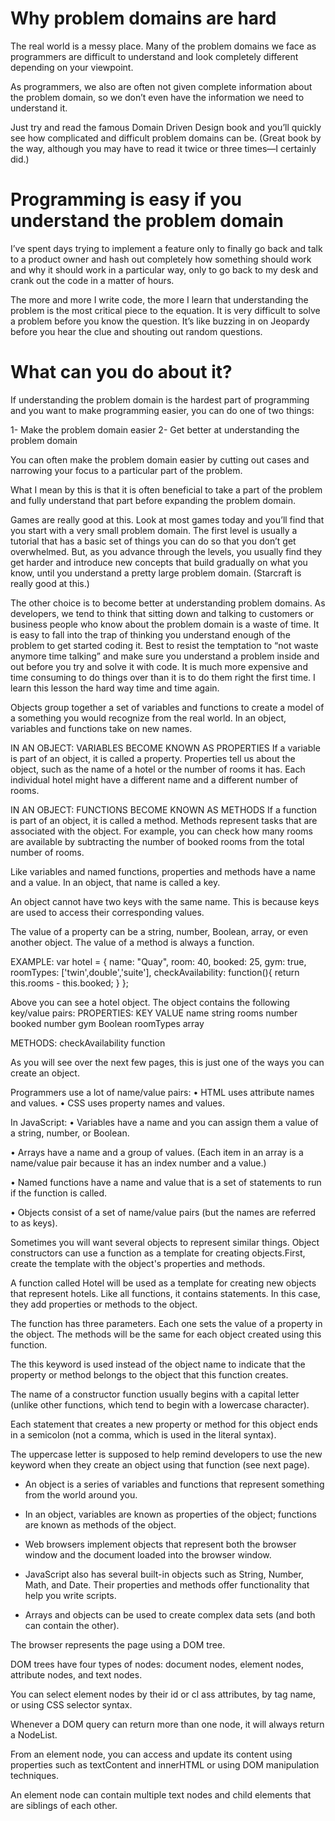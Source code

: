 # Why problem domains are hard

The real world is a messy place.  Many of the problem domains we face as programmers are difficult to understand and look completely different depending on your viewpoint.

As programmers, we also are often not given complete information about the problem domain, so we don’t even have the information we need to understand it.

Just try and read the famous Domain Driven Design book and you’ll quickly see how complicated and difficult problem domains can be.  (Great book by the way, although you may have to read it twice or three times—I certainly did.)


# Programming is easy if you understand the problem domain

I’ve spent days trying to implement a feature only to finally go back and talk to a product owner and hash out completely how something should work and why it should work in a particular way, only to go back to my desk and crank out the code in a matter of hours.

The more and more I write code, the more I learn that understanding the problem is the most critical piece to the equation. It is very difficult to solve a problem before you know the question.  It’s like buzzing in on Jeopardy before you hear the clue and shouting out random questions.

# What can you do about it?

If understanding the problem domain is the hardest part of programming and you want to make programming easier, you can do one of two things:

1- Make the problem domain easier
2- Get better at understanding the problem domain


You can often make the problem domain easier by cutting out cases and narrowing your focus to a particular part of the problem.

What I mean by this is that it is often beneficial to take a part of the problem and fully understand that part before expanding the problem domain.

Games are really good at this.  Look at most games today and you’ll find that you start with a very small problem domain.  The first level is usually a tutorial that has a basic set of things you can do so that you don’t get overwhelmed.  But, as you advance through the levels, you usually find they get harder and introduce new concepts that build gradually on what you know, until you understand a pretty large problem domain.  (Starcraft is really good at this.)

The other choice is to become better at understanding problem domains.  As developers, we tend to think that sitting down and talking to customers or business people who know about the problem domain is a waste of time. It is easy to fall into the trap of thinking you understand enough of the problem to get started coding it.  Best to resist the temptation to “not waste anymore time talking” and make sure you understand a problem inside and out before you try and solve it with code.  It is much more expensive and time consuming to do things over than it is to do them right the first time.  I learn this lesson the hard way time and time again.


Objects group together a set of variables and functions to create a model
of a something you would recognize from the real world. In an object,
variables and functions take on new names.


IN AN OBJECT: VARIABLES BECOME KNOWN AS PROPERTIES If a variable is part of an object, it is called a property. Properties tell us about the object, such as the name of a hotel or the number of rooms it has.
Each individual hotel might have a different name and a different number of rooms.



IN AN OBJECT: FUNCTIONS BECOME KNOWN AS METHODS If a function is part of an object, it is called a method. Methods represent tasks that are associated with the object. For example, you can check how many rooms are available by subtracting the number of booked rooms from the total number of rooms.


Like variables and named functions, properties and methods have a
name and a value. In an object, that name is called a key.

An object cannot have two keys with the same name. This is
because keys are used to access their corresponding values.

The value of a property can be a string, number, Boolean, array, or
even another object. The value of a method is always a function.

EXAMPLE:
var hotel = {
name: "Quay",
room: 40,
booked: 25,
gym: true,
roomTypes: ['twin',double','suite'],
checkAvailability: function(){
    return this.rooms - this.booked;
}
};

Above you can see a hotel object. The object
contains the following key/value pairs:
PROPERTIES:     KEY         VALUE
                name        string
                rooms       number
                booked      number
                gym         Boolean
                roomTypes   array

METHODS: checkAvailability function

As you will see over the next few pages, this is just
one of the ways you can create an object.

Programmers use a lot of name/value pairs:
• HTML uses attribute names and values.
• CSS uses property names and values.

In JavaScript:
• Variables have a name and you can assign them a
value of a string, number, or Boolean.

• Arrays have a name and a group of values. (Each
item in an array is a name/value pair because it
has an index number and a value.)

• Named functions have a name and value that is a
set of statements to run if the function is called.

• Objects consist of a set of name/value pairs
(but the names are referred to as keys).


Sometimes you will want several objects to represent similar things.
Object constructors can use a function as a template for creating objects.First, create the template with the object's properties and methods.

A function called Hotel will be used as a template for creating new objects that represent hotels. Like all functions, it contains statements. In this case, they add properties or methods to the object.


The function has three parameters. Each one sets the value of a property in the object. The methods will be the same for each object created using this function.

The this keyword is used instead of the object name to indicate that the property or method belongs to the object that this function creates.

The name of a constructor function usually begins with a capital letter (unlike other functions, which tend to begin with a lowercase character).

Each statement that creates a new property or method for this object ends in a semicolon (not a comma, which is used in the literal syntax).

The uppercase letter is supposed to help remind developers to use the new keyword when they create an object using that function (see next page).


- An object is a series of variables and functions that represent something from the world around you.

- In an object, variables are known as properties of the object; functions are known as methods of the object.

- Web browsers implement objects that represent both the browser window and the document loaded into the browser window.


- JavaScript also has several built-in objects such as String, Number, Math, and Date. Their properties and methods offer functionality that help you write scripts.

- Arrays and objects can be used to create complex data sets (and both can contain the other).


The browser represents the page using a DOM tree.

DOM trees have four types of nodes: document nodes, element nodes, attribute nodes, and text nodes.

You can select element nodes by their id or cl ass attributes, by tag name, or using CSS selector syntax.

Whenever a DOM query can return more than one node, it will always return a NodeList.


From an element node, you can access and update its content using properties such as textContent and innerHTML or using DOM manipulation techniques.


An element node can contain multiple text nodes and child elements that are siblings of each other.